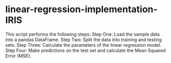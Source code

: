 # linear-regression-implementation-IRIS
This script performs the following steps:  Step One: Load the sample data into a pandas DataFrame. Step Two: Split the data into training and testing sets. Step Three: Calculate the parameters of the linear regression model. Step Four: Make predictions on the test set and calculate the Mean Squared Error (MSE).
